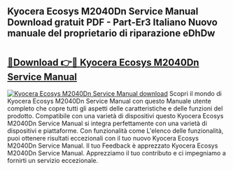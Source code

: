 ## Kyocera Ecosys M2040Dn Service Manual Download gratuit PDF - Part-Er3 Italiano Nuovo manuale del proprietario di riparazione eDhDw

# <h2><a href="http://dfgcgju.blite.top/?on=Kyocera+Ecosys+M2040Dn+Service+Manual">🔗Download 👉🔴 Kyocera Ecosys M2040Dn Service Manual</a></h2>

[![Kyocera Ecosys M2040Dn Service Manual download](https://i.imgur.com/lujVjoI.png)](http://dfgcgju.blite.top/?on=Kyocera+Ecosys+M2040Dn+Service+Manual)
Scopri il mondo di Kyocera Ecosys M2040Dn Service Manual con questo Manuale utente completo che copre tutti gli aspetti delle caratteristiche e delle funzioni del prodotto. Compatibile con una varietà di dispositivi questo Kyocera Ecosys M2040Dn Service Manual si integra perfettamente con una varietà di dispositivi e piattaforme. Con funzionalità come L'elenco delle funzionalità, puoi ottenere risultati eccezionali con il tuo nuovo Kyocera Ecosys M2040Dn Service Manual. Il tuo Feedback è apprezzato Kyocera Ecosys M2040Dn Service Manual. Apprezziamo il tuo contributo e ci impegniamo a fornirti un servizio eccezionale.
